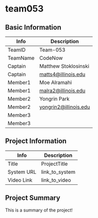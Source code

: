 # team053

## Basic Information

|   Info      |        Description     |
| ----------- | ---------------------- |
| TeamID      |        Team-053        |
| TeamName    |         CodeNow        |
| Captain     |   Matthew Stoklosinski |
| Captain     |  matts4@illinois.edu   |
| Member1     |       Moe Alramahi     |
| Member1     |   malra2@illinois.edu  |
| Member2     |     Yongrin Park       |
| Member2     |  yongrin2@illinois.edu |
| Member3     |                        |
| Member3     |                        |

## Project Information

|   Info      |        Description     |
| ----------- | ---------------------- |
|  Title      |       ProjectTitle     |
| System URL  |      link_to_system    |
| Video Link  |      link_to_video     |

## Project Summary

This is a summary of the project!
